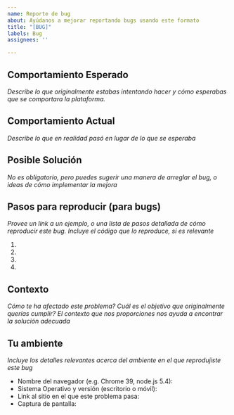 ```yaml
---
name: Reporte de bug
about: Ayúdanos a mejorar reportando bugs usando este formato
title: "[BUG]"
labels: Bug
assignees: ''

---
```


## Comportamiento Esperado

*Describe lo que originalmente estabas intentando hacer y cómo esperabas que se comportara la plataforma.*

## Comportamiento Actual

*Describe lo que en realidad pasó en lugar de lo que se esperaba*


## Posible Solución

*No es obligatorio, pero puedes sugerir una manera de arreglar el bug, o ideas
de cómo implementar la mejora*

## Pasos para reproducir (para bugs)

*Provee un link a un ejemplo, o una lista de pasos detallada de cómo reproducir
este bug.  Incluye el código que lo reproduce, si es relevante*

1. 
2. 
3. 
4. 

## Contexto

*Cómo te ha afectado este problema? Cuál es el objetivo que originalmente querías cumplir?*
*El contexto que nos proporciones nos ayuda a encontrar la solución adecuada*

## Tu ambiente

*Incluye los detalles relevantes acerca del ambiente en el que reprodujiste
este bug*

* Nombre del navegador (e.g. Chrome 39, node.js 5.4):
* Sistema Operativo y versión (escritorio o móvil):
* Link al sitio en el que este problema pasa:
* Captura de pantalla:
